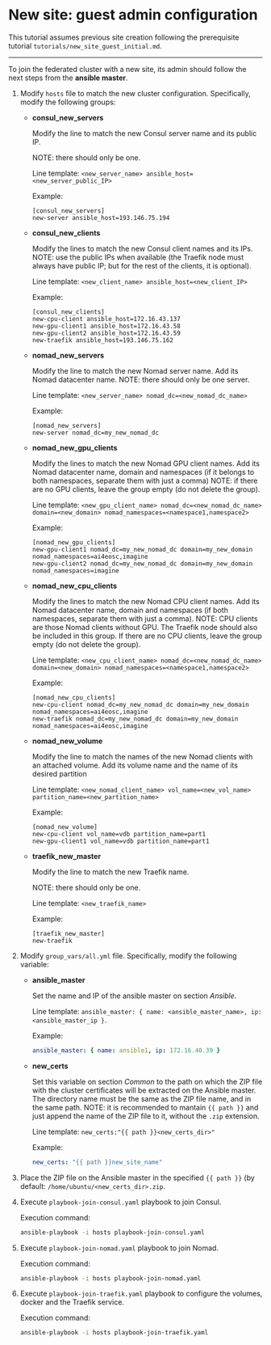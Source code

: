 # New site: guest admin configuration



This tutorial assumes previous site creation following the prerequisite tutorial `tutorials/new_site_guest_initial.md`.

---

To join the federated cluster with a new site, its admin should follow the next steps from the **ansible master**.

1. Modify `hosts` file to match the new cluster configuration. Specifically, modify the following groups:
    - **consul_new_servers**
        
        Modify the line to match the new Consul server name and its public IP. 
        
        NOTE: there should only be one.
        
        Line template: `<new_server_name> ansible_host=<new_server_public_IP>`
        
        Example:
        
        ```
        [consul_new_servers]
        new-server ansible_host=193.146.75.194
        ```
        
    
    - **consul_new_clients**
        
        Modify the lines to match the new Consul client names and its IPs. 
        NOTE: use the public IPs when available (the Traefik node must always have public IP; but for the rest of the clients, it is optional). 
        
        Line template: `<new_client_name> ansible_host=<new_client_IP>`
        
        Example:
        
        ```
        [consul_new_clients]
        new-cpu-client ansible_host=172.16.43.137
        new-gpu-client1 ansible_host=172.16.43.58
        new-gpu-client2 ansible_host=172.16.43.59
        new-traefik ansible_host=193.146.75.162
        ```
        
    
    - **nomad_new_servers**
        
        Modify the line to match the new Nomad server name. Add its Nomad datacenter name. NOTE: there should only be one server.
        
        Line template: `<new_server_name> nomad_dc=<new_nomad_dc_name>`
        
        Example:
        
        ```
        [nomad_new_servers]
        new-server nomad_dc=my_new_nomad_dc
        ```
        
    
    - **nomad_new_gpu_clients**
        
        Modify the lines to match the new Nomad GPU client names. Add its Nomad datacenter name, domain and namespaces (if it belongs to both namespaces, separate them with just a comma)
        NOTE: if there are no GPU clients, leave the group empty (do not delete the group).
        
        Line template: `<new_gpu_client_name> nomad_dc=<new_nomad_dc_name> domain=<new_domain> nomad_namespaces=<namespace1,namespace2>`
        
        Example:
        
        ```
        [nomad_new_gpu_clients]
        new-gpu-client1 nomad_dc=my_new_nomad_dc domain=my_new_domain nomad_namespaces=ai4eosc,imagine
        new-gpu-client2 nomad_dc=my_new_nomad_dc domain=my_new_domain nomad_namespaces=imagine
        ```
        
    
    - **nomad_new_cpu_clients**
        
        Modify the lines to match the new Nomad CPU client names. Add its Nomad datacenter name, domain and namespaces (if both namespaces, separate them with just a comma).
        NOTE: CPU clients are those Nomad clients without GPU. The Traefik node should also be included in this group. If there are no CPU clients, leave the group empty (do not delete the group).
        
        Line template: `<new_cpu_client_name> nomad_dc=<new_nomad_dc_name> domain=<new_domain> nomad_namespaces=<namespace1,namespace2>`
        
        Example:
        
        ```
        [nomad_new_cpu_clients]
        new-cpu-client nomad_dc=my_new_nomad_dc domain=my_new_domain nomad_namespaces=ai4eosc,imagine
        new-traefik nomad_dc=my_new_nomad_dc domain=my_new_domain nomad_namespaces=ai4eosc,imagine
        ```
        
    
    - **nomad_new_volume**
        
        Modify the line to match the names of the new Nomad clients with an attached volume. Add its volume name and the name of its desired partition
        
        Line template: `<new_nomad_client_name> vol_name=<new_vol_name> partition_name=<new_partition_name>` 
        
        Example:
        
        ```
        [nomad_new_volume]
        new-cpu-client vol_name=vdb partition_name=part1
        new-gpu-client1 vol_name=vdb partition_name=part1
        ```
        
    
    - **traefik_new_master**
        
        Modify the line to match the new Traefik name. 
        
        NOTE: there should only be one.
        
        Line template: `<new_traefik_name>`
        
        Example:
        
        ```
        [traefik_new_master]
        new-traefik
        ```
        
    
2. Modify `group_vars/all.yml` file. Specifically, modify the following variable:
   
    - **ansible_master**
      
      Set the name and IP of the ansible master on section *Ansible*.
      
      Line template: `ansible_master: { name: <ansible_master_name>, ip: <ansible_master_ip }`.
      
      Example:
      ```yaml
      ansible_master: { name: ansible1, ip: 172.16.40.39 }
      ```

    - **new_certs**
        
        Set this variable on section *Common* to the path on which the ZIP file with the cluster certificates will be extracted on the Ansible master. The directory name must be the same as the ZIP file name, and in the same path.
        NOTE: it is recommended to mantain `{{ path }}` and just append the name of the ZIP file to it, without the `.zip` extension.
        
        Line template: `new_certs:"{{ path }}<new_certs_dir>"`
        
        Example: 
        
        ```yaml
        new_certs: "{{ path }}new_site_name"
        ```

4. Place the ZIP file on the Ansible master in the specified `{{ path }}` (by default: `/home/ubuntu/<new_certs_dir>.zip`.
5. Execute `playbook-join-consul.yaml` playbook to join Consul.
    
    Execution command:
    
    ```bash
    ansible-playbook -i hosts playbook-join-consul.yaml
    ```

6. Execute `playbook-join-nomad.yaml` playbook to join Nomad.
    
    Execution command:
    
    ```bash
    ansible-playbook -i hosts playbook-join-nomad.yaml
    ```
    
7. Execute `playbook-join-traefik.yaml` playbook to configure the volumes, docker and the Traefik service.
    
    Execution command:
    
    ```bash
    ansible-playbook -i hosts playbook-join-traefik.yaml
    ```
